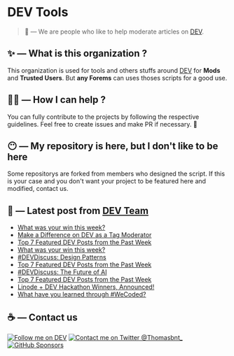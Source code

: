 # DEV Tools

> 🔧 — We are people who like to help moderate articles on [DEV](https://dev.to).

## ✨ — What is this organization ?

This organization is used for tools and others stuffs around [DEV](https://dev.to) for **Mods** and **Trusted Users**. But __any Forems__ can uses thoses scripts for a good use.


## 💪🏼 — How I can help ?

You can fully contribute to the projects by following the respective guidelines. Feel free to create issues and make PR if necessary. 🎉

## 😶 — My repository is here, but I don't like to be here

Some repositorys are forked from members who designed the script. If this is your case and you don't want your project to be featured here and modified, contact us.

## 📝 — Latest post from [DEV Team](https://dev.to/devteam)

<!-- BLOG-POST-LIST:START -->
- [What was your win this week?](https://dev.to/devteam/what-was-your-win-this-week-333n)
- [Make a Difference on DEV as a Tag Moderator](https://dev.to/devteam/make-a-difference-on-dev-as-a-moderator-opl)
- [Top 7 Featured DEV Posts from the Past Week](https://dev.to/devteam/top-7-featured-dev-posts-from-the-past-week-5gdm)
- [What was your win this week?](https://dev.to/devteam/what-was-your-win-this-week-14dj)
- [#DEVDiscuss: Design Patterns](https://dev.to/devteam/devdiscuss-design-patterns-5e02)
- [Top 7 Featured DEV Posts from the Past Week](https://dev.to/devteam/top-7-featured-dev-posts-from-the-past-week-53g9)
- [#DEVDiscuss: The Future of AI](https://dev.to/devteam/devdiscuss-the-future-of-ai-45f2)
- [Top 7 Featured DEV Posts from the Past Week](https://dev.to/devteam/top-7-featured-dev-posts-from-the-past-week-1cpi)
- [Linode + DEV Hackathon Winners, Announced!](https://dev.to/devteam/linode-dev-hackathon-winners-announced-2821)
- [What have you learned through #WeCoded?](https://dev.to/devteam/what-have-you-learned-through-wecoded-16lg)
<!-- BLOG-POST-LIST:END -->


## ☕ — Contact us

[![Follow me on DEV](https://img.shields.io/badge/dev.to-%2308090A.svg?&style=for-the-badge&logo=dev.to&logoColor=white&alt=devto)](https://dev.to/thomasbnt)
[![Contact me on Twitter @Thomasbnt_](https://img.shields.io/badge/Contact%20me%20on%20Twitter-%231DA1F2.svg?&style=for-the-badge&logo=twitter&logoColor=white&alt=twitter)](https://twitter.com/messages/1142357270-1142357270?text=Hello,%20I%20contact%20you%20from%20devtotools%20&recipient_id=1142357270) [![GitHub Sponsors](https://img.shields.io/badge/Sponsor%20me-%23EA54AE.svg?&style=for-the-badge&logo=github-sponsors&logoColor=white)](https://github.com/sponsors/thomasbnt)


